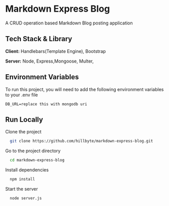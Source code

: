 
# Markdown Express Blog

A CRUD operation based Markdown Blog posting application
 


## Tech Stack & Library

**Client:** Handlebars(Template Engine), Bootstrap

**Server:** Node, Express,Mongoose, Multer, 

  
## Environment Variables

To run this project, you will need to add the following environment variables to your .env file

`DB_URL=replace this with mongodb uri`



  
## Run Locally

Clone the project

```bash
  git clone https://github.com/hillbyte/markdown-express-blog.git
```

Go to the project directory

```bash
  cd markdown-express-blog
```

Install dependencies

```bash
  npm install
```

Start the server

```bash
  node server.js
```

  
